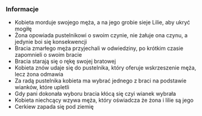 ### Informacje
- Kobieta morduje swojego męża, a na jego grobie sieje Lilie, aby ukryć mogiłę
- Żona opowiada pustelnikowi o swoim czynie, nie żałuje ona czynu, a jedynie boi się konsekwencji
- Bracia zmarłego męża przyjechali w odwiedziny, po krótkim czasie zapomnieli o swoim bracie
- Bracia starają się o rękę swojej bratowej
- Kobieta znów udaje się do pustelnika, który oferuje wskrzeszenie męża, lecz żona odmawia
- Za radą pustelnika kobieta ma wybrać jednego z braci na podstawie wianków, które upletli
- Gdy pani dokonała wyboru bracia kłócą się czyi wianek wybrała
- Kobieta niechcący wzywa męża, który oświadcza że żona i lilie są jego
- Cerkiew zapada się pod ziemię